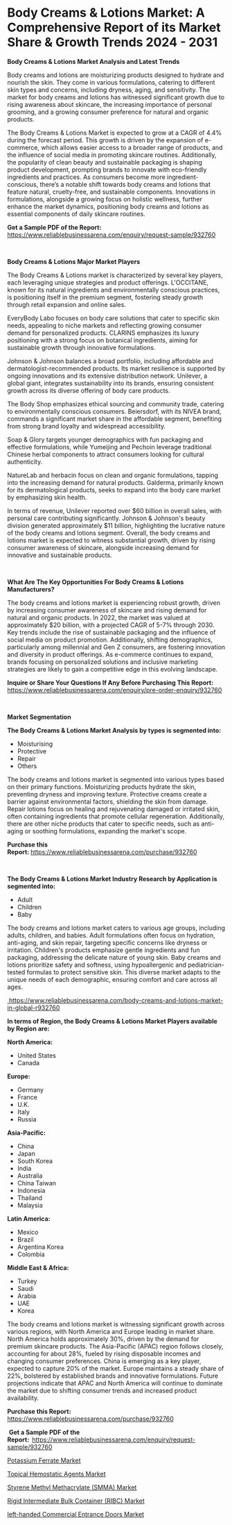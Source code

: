 <p><h1>Body Creams & Lotions Market: A Comprehensive Report of its Market Share & Growth Trends 2024 - 2031</h1></p><p><strong>Body Creams & Lotions Market Analysis and Latest Trends</strong></p>
<p><p>Body creams and lotions are moisturizing products designed to hydrate and nourish the skin. They come in various formulations, catering to different skin types and concerns, including dryness, aging, and sensitivity. The market for body creams and lotions has witnessed significant growth due to rising awareness about skincare, the increasing importance of personal grooming, and a growing consumer preference for natural and organic products.</p><p>The Body Creams & Lotions Market is expected to grow at a CAGR of 4.4% during the forecast period. This growth is driven by the expansion of e-commerce, which allows easier access to a broader range of products, and the influence of social media in promoting skincare routines. Additionally, the popularity of clean beauty and sustainable packaging is shaping product development, prompting brands to innovate with eco-friendly ingredients and practices. As consumers become more ingredient-conscious, there’s a notable shift towards body creams and lotions that feature natural, cruelty-free, and sustainable components. Innovations in formulations, alongside a growing focus on holistic wellness, further enhance the market dynamics, positioning body creams and lotions as essential components of daily skincare routines.</p></p>
<p><strong>Get a Sample PDF of the Report:&nbsp;</strong> <a href="https://www.reliablebusinessarena.com/enquiry/request-sample/932760?utm_campaign=1841&utm_medium=2&utm_source=Github&utm_content=ia&utm_term=03122024&utm_id=body-creams-lotions">https://www.reliablebusinessarena.com/enquiry/request-sample/932760</a></p>
<p>&nbsp;</p>
<p><strong>Body Creams & Lotions Major Market Players</strong></p>
<p><p>The Body Creams & Lotions market is characterized by several key players, each leveraging unique strategies and product offerings. L'OCCITANE, known for its natural ingredients and environmentally conscious practices, is positioning itself in the premium segment, fostering steady growth through retail expansion and online sales.</p><p>EveryBody Labo focuses on body care solutions that cater to specific skin needs, appealing to niche markets and reflecting growing consumer demand for personalized products. CLARINS emphasizes its luxury positioning with a strong focus on botanical ingredients, aiming for sustainable growth through innovative formulations.</p><p>Johnson & Johnson balances a broad portfolio, including affordable and dermatologist-recommended products. Its market resilience is supported by ongoing innovations and its extensive distribution network. Unilever, a global giant, integrates sustainability into its brands, ensuring consistent growth across its diverse offering of body care products.</p><p>The Body Shop emphasizes ethical sourcing and community trade, catering to environmentally conscious consumers. Beiersdorf, with its NIVEA brand, commands a significant market share in the affordable segment, benefiting from strong brand loyalty and widespread accessibility.</p><p>Soap & Glory targets younger demographics with fun packaging and effective formulations, while Yumeijing and Pechoin leverage traditional Chinese herbal components to attract consumers looking for cultural authenticity.</p><p>NatureLab and herbacin focus on clean and organic formulations, tapping into the increasing demand for natural products. Galderma, primarily known for its dermatological products, seeks to expand into the body care market by emphasizing skin health.</p><p>In terms of revenue, Unilever reported over $60 billion in overall sales, with personal care contributing significantly. Johnson & Johnson's beauty division generated approximately $11 billion, highlighting the lucrative nature of the body creams and lotions segment. Overall, the body creams and lotions market is expected to witness substantial growth, driven by rising consumer awareness of skincare, alongside increasing demand for innovative and sustainable products.</p></p>
<p>&nbsp;</p>
<p><strong>What Are The Key Opportunities For Body Creams & Lotions Manufacturers?</strong></p>
<p><p>The body creams and lotions market is experiencing robust growth, driven by increasing consumer awareness of skincare and rising demand for natural and organic products. In 2022, the market was valued at approximately $20 billion, with a projected CAGR of 5-7% through 2030. Key trends include the rise of sustainable packaging and the influence of social media on product promotion. Additionally, shifting demographics, particularly among millennial and Gen Z consumers, are fostering innovation and diversity in product offerings. As e-commerce continues to expand, brands focusing on personalized solutions and inclusive marketing strategies are likely to gain a competitive edge in this evolving landscape.</p></p>
<p><strong>Inquire or Share Your Questions If Any Before Purchasing This Report:</strong> <a href="https://www.reliablebusinessarena.com/enquiry/pre-order-enquiry/932760?utm_campaign=1841&utm_medium=2&utm_source=Github&utm_content=ia&utm_term=03122024&utm_id=body-creams-lotions">https://www.reliablebusinessarena.com/enquiry/pre-order-enquiry/932760</a></p>
<p>&nbsp;</p>
<p><strong>Market Segmentation</strong></p>
<p><strong>The Body Creams & Lotions Market Analysis by types is segmented into:</strong></p>
<p><ul><li>Moisturising</li><li>Protective</li><li>Repair</li><li>Others</li></ul></p>
<p><p>The body creams and lotions market is segmented into various types based on their primary functions. Moisturizing products hydrate the skin, preventing dryness and improving texture. Protective creams create a barrier against environmental factors, shielding the skin from damage. Repair lotions focus on healing and rejuvenating damaged or irritated skin, often containing ingredients that promote cellular regeneration. Additionally, there are other niche products that cater to specific needs, such as anti-aging or soothing formulations, expanding the market's scope.</p></p>
<p><strong>Purchase this Report:&nbsp;</strong><a href="https://www.reliablebusinessarena.com/purchase/932760?utm_campaign=1841&utm_medium=2&utm_source=Github&utm_content=ia&utm_term=03122024&utm_id=body-creams-lotions">https://www.reliablebusinessarena.com/purchase/932760</a></p>
<p>&nbsp;</p>
<p><strong>The Body Creams & Lotions Market Industry Research by Application is segmented into:</strong></p>
<p><ul><li>Adult</li><li>Children</li><li>Baby</li></ul></p>
<p><p>The body creams and lotions market caters to various age groups, including adults, children, and babies. Adult formulations often focus on hydration, anti-aging, and skin repair, targeting specific concerns like dryness or irritation. Children's products emphasize gentle ingredients and fun packaging, addressing the delicate nature of young skin. Baby creams and lotions prioritize safety and softness, using hypoallergenic and pediatrician-tested formulas to protect sensitive skin. This diverse market adapts to the unique needs of each demographic, ensuring comfort and care across all ages.</p></p>
<p><a href="https://www.reliablebusinessarena.com/body-creams-and-lotions-market-in-global-r932760?utm_campaign=1841&utm_medium=2&utm_source=Github&utm_content=ia&utm_term=03122024&utm_id=body-creams-lotions">&nbsp;https://www.reliablebusinessarena.com/body-creams-and-lotions-market-in-global-r932760</a></p>
<p><strong>In terms of Region, the Body Creams & Lotions Market Players available by Region are:</strong></p>
<p>
    <p> <strong> North America: </strong>
        <ul>
            <li>United States</li>
            <li>Canada</li>
        </ul>
        </p> 
    <p> <strong> Europe: </strong>
        <ul>
            <li>Germany</li>
            <li>France</li>
            <li>U.K.</li>
            <li>Italy</li>
            <li>Russia</li>
        </ul>
        </p> 
    <p> <strong> Asia-Pacific: </strong>
        <ul>
            <li>China</li>
            <li>Japan</li>
            <li>South Korea</li>
            <li>India</li>
            <li>Australia</li>
            <li>China Taiwan</li>
            <li>Indonesia</li>
            <li>Thailand</li>
            <li>Malaysia</li>
        </ul>
        </p> 
    <p> <strong> Latin America: </strong>
        <ul>
            <li>Mexico</li>
            <li>Brazil</li>
            <li>Argentina Korea</li>
            <li>Colombia</li>
        </ul>
        </p> 
    <p> <strong> Middle East & Africa: </strong>
        <ul>
            <li>Turkey</li>
            <li>Saudi</li>
            <li>Arabia</li>
            <li>UAE</li>
            <li>Korea</li>
        </ul>
    </p>
    </p>
<p><p>The body creams and lotions market is witnessing significant growth across various regions, with North America and Europe leading in market share. North America holds approximately 30%, driven by the demand for premium skincare products. The Asia-Pacific (APAC) region follows closely, accounting for about 28%, fueled by rising disposable incomes and changing consumer preferences. China is emerging as a key player, expected to capture 20% of the market. Europe maintains a steady share of 22%, bolstered by established brands and innovative formulations. Future projections indicate that APAC and North America will continue to dominate the market due to shifting consumer trends and increased product availability.</p></p>
<p><strong>Purchase this Report: </strong><a href="https://www.reliablebusinessarena.com/purchase/932760?utm_campaign=1841&utm_medium=2&utm_source=Github&utm_content=ia&utm_term=03122024&utm_id=body-creams-lotions">https://www.reliablebusinessarena.com/purchase/932760</a></p>
<p>&nbsp;<strong>Get a Sample PDF of the Report:&nbsp;&nbsp;</strong><a href="https://www.reliablebusinessarena.com/enquiry/request-sample/932760?utm_campaign=1841&utm_medium=2&utm_source=Github&utm_content=ia&utm_term=03122024&utm_id=body-creams-lotions">https://www.reliablebusinessarena.com/enquiry/request-sample/932760</a></p>
<p><strong></strong></p>
<p><p><a href="https://www.linkedin.com/pulse/potassium-ferrate-industry-growth-opportunities-growing-vgmue?utm_campaign=1841&utm_medium=2&utm_source=Github&utm_content=ia&utm_term=03122024&utm_id=body-creams-lotions">Potassium Ferrate Market</a></p><p><a href="https://www.linkedin.com/pulse/topical-hemostatic-agents-market-report-size-revenue-forecast-oidyc?utm_campaign=1841&utm_medium=2&utm_source=Github&utm_content=ia&utm_term=03122024&utm_id=body-creams-lotions">Topical Hemostatic Agents Market</a></p><p><a href="https://issuu.com/reportprime-2/docs/styrene-methyl-methacrylate-smma-market-size-2030.?utm_campaign=1841&utm_medium=2&utm_source=Github&utm_content=ia&utm_term=03122024&utm_id=body-creams-lotions">Styrene Methyl Methacrylate (SMMA) Market</a></p><p><a href="https://issuu.com/reportprime-2/docs/rigid-intermediate-bulk-container-ribc-market-size?utm_campaign=1841&utm_medium=2&utm_source=Github&utm_content=ia&utm_term=03122024&utm_id=body-creams-lotions">Rigid Intermediate Bulk Container (RIBC) Market</a></p><p><a href="https://github.com/julyju69/Market-Research-Report-List-5/blob/main/left-handed-commercial-entrance-doors-market.md?utm_campaign=1841&utm_medium=2&utm_source=Github&utm_content=ia&utm_term=03122024&utm_id=body-creams-lotions">left-handed Commercial Entrance Doors Market</a></p></p>